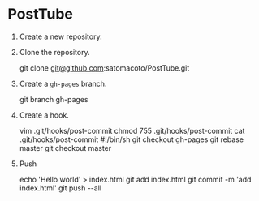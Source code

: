 PostTube
========

1. Create a new repository.

2. Clone the repository.

    git clone git@github.com:satomacoto/PostTube.git

3. Create a `gh-pages` branch.

    git branch gh-pages

4. Create a hook.

    vim .git/hooks/post-commit 
    chmod 755 .git/hooks/post-commit
    cat .git/hooks/post-commit 
    #!/bin/sh
    git checkout gh-pages
    git rebase master
    git checkout master

5. Push

    echo 'Hello world' > index.html
    git add index.html
    git commit -m 'add index.html'
    git push --all

